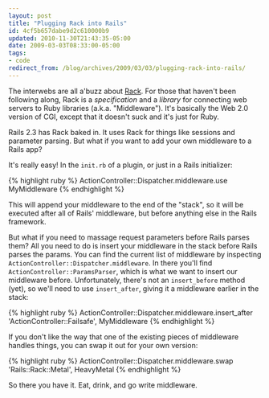 ```yaml
---
layout: post
title: "Plugging Rack into Rails"
id: 4cf5b657dabe9d2c610000b9
updated: 2010-11-30T21:43:35-05:00
date: 2009-03-03T08:33:00-05:00
tags:
- code
redirect_from: /blog/archives/2009/03/03/plugging-rack-into-rails/
---
```


The interwebs are all a'buzz about [Rack](http://rack.rubyforge.org/). For those that haven't been following along, Rack is a *specification* and a *library* for connecting web servers to Ruby libraries (a.k.a. "Middleware"). It's basically the Web 2.0 version of CGI, except that it doesn't suck and it's just for Ruby.

Rails 2.3 has Rack baked in. It uses Rack for things like sessions and parameter parsing. But what if you want to add your own middleware to a Rails app?

It's really easy! In the `init.rb` of a plugin, or just in a Rails initializer:

{% highlight ruby %}
ActionController::Dispatcher.middleware.use MyMiddleware
{% endhighlight %}

This will append your middleware to the end of the "stack", so it will be executed after all of Rails' middleware, but before anything else in the Rails framework.

But what if you need to massage request parameters before Rails parses them? All you need to do is insert your middleware in the stack before Rails parses the params. You can find the current list of middleware by inspecting `ActionController::Dispatcher.middleware`. In there you'll find `ActionController::ParamsParser`, which is what we want to insert our middleware before. Unfortunately, there's not an `insert_before` method (yet), so we'll need to use `insert_after`, giving it a middleware earlier in the stack:

{% highlight ruby %}
ActionController::Dispatcher.middleware.insert_after 'ActionController::Failsafe', MyMiddleware
{% endhighlight %}

If you don't like the way that one of the existing pieces of middleware handles things, you can swap it out for your own version:

{% highlight ruby %}
ActionController::Dispatcher.middleware.swap 'Rails::Rack::Metal', HeavyMetal
{% endhighlight %}

So there you have it. Eat, drink, and go write middleware.
